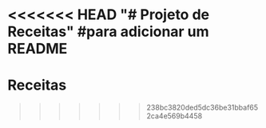 <<<<<<< HEAD
"# Projeto de Receitas"  #para adicionar um README
=======
# Receitas
>>>>>>> 238bc3820ded5dc36be31bbaf652ca4e569b4458
